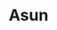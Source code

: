 ---
title: Asun
description: Finely roasted goat meat,pepper, onion, groundnut oil.
featured-image: /uploads/asun.jpg
theme: Meat
---